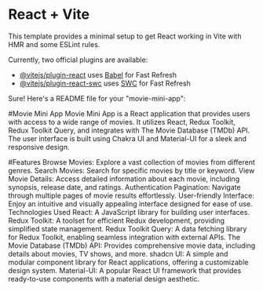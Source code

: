 # React + Vite

This template provides a minimal setup to get React working in Vite with HMR and some ESLint rules.

Currently, two official plugins are available:

- [@vitejs/plugin-react](https://github.com/vitejs/vite-plugin-react/blob/main/packages/plugin-react/README.md) uses [Babel](https://babeljs.io/) for Fast Refresh
- [@vitejs/plugin-react-swc](https://github.com/vitejs/vite-plugin-react-swc) uses [SWC](https://swc.rs/) for Fast Refresh

Sure! Here's a README file for your "movie-mini-app":

#Movie Mini App
Movie Mini App is a React application that provides users with access to a wide range of movies. It utilizes React, Redux Toolkit, Redux Toolkit Query, and integrates with The Movie Database (TMDb) API. The user interface is built using Chakra UI and Material-UI for a sleek and responsive design.

#Features
Browse Movies: Explore a vast collection of movies from different genres.
Search Movies: Search for specific movies by title or keyword.
View Movie Details: Access detailed information about each movie, including synopsis, release date, and ratings.
Authentication
Pagination: Navigate through multiple pages of movie results effortlessly.
User-friendly Interface: Enjoy an intuitive and visually appealing interface designed for ease of use.
Technologies Used
React: A JavaScript library for building user interfaces.
Redux Toolkit: A toolset for efficient Redux development, providing simplified state management.
Redux Toolkit Query: A data fetching library for Redux Toolkit, enabling seamless integration with external APIs.
The Movie Database (TMDb) API: Provides comprehensive movie data, including details about movies, TV shows, and more.
shadcn UI: A simple and modular component library for React applications, offering a customizable design system.
Material-UI: A popular React UI framework that provides ready-to-use components with a material design aesthetic.
